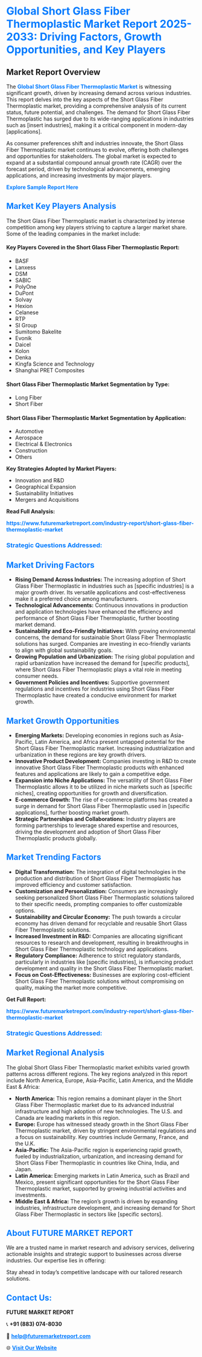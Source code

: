 <h1 style="color: #007BFF;">Global Short Glass Fiber Thermoplastic Market Report 2025-2033: Driving Factors, Growth Opportunities, and Key Players</h1>

<section id="overview">
<h2>Market Report Overview</h2>
<p>The <a href="https://www.futuremarketreport.com/industry-report/short-glass-fiber-thermoplastic-market" style="color: #007BFF; text-decoration: none;"><strong>Global Short Glass Fiber Thermoplastic Market</strong></a> is witnessing significant growth, driven by increasing demand across various industries. This report delves into the key aspects of the Short Glass Fiber Thermoplastic market, providing a comprehensive analysis of its current status, future potential, and challenges. The demand for Short Glass Fiber Thermoplastic has surged due to its wide-ranging applications in industries such as [insert industries], making it a critical component in modern-day [applications].</p>
<p>As consumer preferences shift and industries innovate, the Short Glass Fiber Thermoplastic market continues to evolve, offering both challenges and opportunities for stakeholders. The global market is expected to expand at a substantial compound annual growth rate (CAGR) over the forecast period, driven by technological advancements, emerging applications, and increasing investments by major players.</p>
</section>

<section id="overview">
<p><a href="https://www.futuremarketreport.com/request-sample/reportId=36586" style="color: #007BFF; text-decoration: none;"><strong>Explore Sample Report Here</strong></a></p>
</section>

<section id="key-players">
<h2 style="color: #007BFF;">Market Key Players Analysis</h2>
<p>The Short Glass Fiber Thermoplastic market is characterized by intense competition among key players striving to capture a larger market share. Some of the leading companies in the market include:</p>
<h4>Key Players Covered in the Short Glass Fiber Thermoplastic Report:</h4>
<ul><li>BASF</li><li>Lanxess</li><li>DSM</li><li>SABIC</li><li>PolyOne</li><li>DuPont</li><li>Solvay</li><li>Hexion</li><li>Celanese</li><li>RTP</li><li>SI Group</li><li>Sumitomo Bakelite</li><li>Evonik</li><li>Daicel</li><li>Kolon</li><li>Denka</li><li>Kingfa Science and Technology</li><li>Shanghai PRET Composites</li></ul>
<h4>Short Glass Fiber Thermoplastic Market Segmentation by Type:</h4>
<ul><li>Long Fiber</li><li>Short Fiber</li></ul>

<h4>Short Glass Fiber Thermoplastic Market Segmentation by Application:</h4>
<ul><li>Automotive</li><li>Aerospace</li><li>Electrical &amp; Electronics</li><li>Construction</li><li>Others</li></ul>
<p><strong>Key Strategies Adopted by Market Players:</strong></p>
<ul>
<li>Innovation and R&D</li>
<li>Geographical Expansion</li>
<li>Sustainability Initiatives</li>
<li>Mergers and Acquisitions</li>
</ul>
</section>

<section>
<p><strong>Read Full Analysis: </strong></p><a href="https://www.futuremarketreport.com/industry-report/short-glass-fiber-thermoplastic-market" style="color: #007BFF; text-decoration: none;"><strong>https://www.futuremarketreport.com/industry-report/short-glass-fiber-thermoplastic-market</strong></a>
<h3 style="color: #007BFF;">Strategic Questions Addressed:</h3>
</section>

<section id="driving-factors">
<h2 style="color: #007BFF;">Market Driving Factors</h2>
<ul>
<li><strong>Rising Demand Across Industries:</strong> The increasing adoption of Short Glass Fiber Thermoplastic in industries such as [specific industries] is a major growth driver. Its versatile applications and cost-effectiveness make it a preferred choice among manufacturers.</li>
<li><strong>Technological Advancements:</strong> Continuous innovations in production and application technologies have enhanced the efficiency and performance of Short Glass Fiber Thermoplastic, further boosting market demand.</li>
<li><strong>Sustainability and Eco-Friendly Initiatives:</strong> With growing environmental concerns, the demand for sustainable Short Glass Fiber Thermoplastic solutions has surged. Companies are investing in eco-friendly variants to align with global sustainability goals.</li>
<li><strong>Growing Population and Urbanization:</strong> The rising global population and rapid urbanization have increased the demand for [specific products], where Short Glass Fiber Thermoplastic plays a vital role in meeting consumer needs.</li>
<li><strong>Government Policies and Incentives:</strong> Supportive government regulations and incentives for industries using Short Glass Fiber Thermoplastic have created a conducive environment for market growth.</li>
</ul>
</section>

<section id="growth-opportunities">
<h2 style="color: #007BFF;">Market Growth Opportunities</h2>
<ul>
<li><strong>Emerging Markets:</strong> Developing economies in regions such as Asia-Pacific, Latin America, and Africa present untapped potential for the Short Glass Fiber Thermoplastic market. Increasing industrialization and urbanization in these regions are key growth drivers.</li>
<li><strong>Innovative Product Development:</strong> Companies investing in R&D to create innovative Short Glass Fiber Thermoplastic products with enhanced features and applications are likely to gain a competitive edge.</li>
<li><strong>Expansion into Niche Applications:</strong> The versatility of Short Glass Fiber Thermoplastic allows it to be utilized in niche markets such as [specific niches], creating opportunities for growth and diversification.</li>
<li><strong>E-commerce Growth:</strong> The rise of e-commerce platforms has created a surge in demand for Short Glass Fiber Thermoplastic used in [specific applications], further boosting market growth.</li>
<li><strong>Strategic Partnerships and Collaborations:</strong> Industry players are forming partnerships to leverage shared expertise and resources, driving the development and adoption of Short Glass Fiber Thermoplastic products globally.</li>
</ul>
</section>

<section id="trending-factors">
<h2 style="color: #007BFF;">Market Trending Factors</h2>
<ul>
<li><strong>Digital Transformation:</strong> The integration of digital technologies in the production and distribution of Short Glass Fiber Thermoplastic has improved efficiency and customer satisfaction.</li>
<li><strong>Customization and Personalization:</strong> Consumers are increasingly seeking personalized Short Glass Fiber Thermoplastic solutions tailored to their specific needs, prompting companies to offer customizable options.</li>
<li><strong>Sustainability and Circular Economy:</strong> The push towards a circular economy has driven demand for recyclable and reusable Short Glass Fiber Thermoplastic solutions.</li>
<li><strong>Increased Investment in R&D:</strong> Companies are allocating significant resources to research and development, resulting in breakthroughs in Short Glass Fiber Thermoplastic technology and applications.</li>
<li><strong>Regulatory Compliance:</strong> Adherence to strict regulatory standards, particularly in industries like [specific industries], is influencing product development and quality in the Short Glass Fiber Thermoplastic market.</li>
<li><strong>Focus on Cost-Effectiveness:</strong> Businesses are exploring cost-efficient Short Glass Fiber Thermoplastic solutions without compromising on quality, making the market more competitive.</li>
</ul>
</section>

<section>
<p><strong>Get Full Report: </strong></p><a href="https://www.futuremarketreport.com/industry-report/short-glass-fiber-thermoplastic-market" style="color: #007BFF; text-decoration: none;"><strong>https://www.futuremarketreport.com/industry-report/short-glass-fiber-thermoplastic-market</strong></a>
<h3 style="color: #007BFF;">Strategic Questions Addressed:</h3>
</section>


<section id="regional-analysis">
<h2 style="color: #007BFF;">Market Regional Analysis</h2>
<p>The global Short Glass Fiber Thermoplastic market exhibits varied growth patterns across different regions. The key regions analyzed in this report include North America, Europe, Asia-Pacific, Latin America, and the Middle East & Africa:</p>
<ul>
<li><strong>North America:</strong> This region remains a dominant player in the Short Glass Fiber Thermoplastic market due to its advanced industrial infrastructure and high adoption of new technologies. The U.S. and Canada are leading markets in this region.</li>
<li><strong>Europe:</strong> Europe has witnessed steady growth in the Short Glass Fiber Thermoplastic market, driven by stringent environmental regulations and a focus on sustainability. Key countries include Germany, France, and the U.K.</li>
<li><strong>Asia-Pacific:</strong> The Asia-Pacific region is experiencing rapid growth, fueled by industrialization, urbanization, and increasing demand for Short Glass Fiber Thermoplastic in countries like China, India, and Japan.</li>
<li><strong>Latin America:</strong> Emerging markets in Latin America, such as Brazil and Mexico, present significant opportunities for the Short Glass Fiber Thermoplastic market, supported by growing industrial activities and investments.</li>
<li><strong>Middle East & Africa:</strong> The region’s growth is driven by expanding industries, infrastructure development, and increasing demand for Short Glass Fiber Thermoplastic in sectors like [specific sectors].</li>
</ul>
</section>

<footer>
<h2 style="color: #007BFF;">About FUTURE MARKET REPORT</h2>
<p>We are a trusted name in market research and advisory services, delivering actionable insights and strategic support to businesses across diverse industries. Our expertise lies in offering:</p>

<p>Stay ahead in today’s competitive landscape with our tailored research solutions.</p>

<h2 style="color: #007BFF;">Contact Us:</h2>
<p><strong>FUTURE MARKET REPORT</strong></p>
<p>📞 <strong>+91 (883) 074-8030</strong></p>
<p>📧 <strong><a href="mailto:help@futuremarketreport.com" style="color: #007BFF;">help@futuremarketreport.com</a></strong></p>
<p>🌐 <strong><a href="https://www.futuremarketreport.com/" style="color: #007BFF;">Visit Our Website</a></strong></p>
</footer>